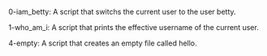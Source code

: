 0-iam_betty: A script that switchs the current user to the user betty.

1-who_am_i: A script that prints the effective username of the current user.

4-empty: A script that creates an empty file called hello.
